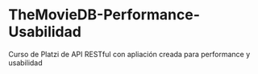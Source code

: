# TheMovieDB-Performance-Usabilidad
Curso de Platzi de API RESTful con apliación creada para performance y usabilidad
